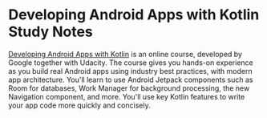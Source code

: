 # Developing Android Apps with Kotlin Study Notes

[Developing Android Apps with Kotlin](https://www.udacity.com/course/developing-android-apps-with-kotlin--ud9012) is an online course, developed by Google together with Udacity. The course gives you hands-on experience as you build real Android apps using industry best practices, with modern app architecture. You'll learn to use Android Jetpack components such as Room for databases, Work Manager for background processing, the new Navigation component, and more. You'll use key Kotlin features to write your app code more quickly and concisely.
